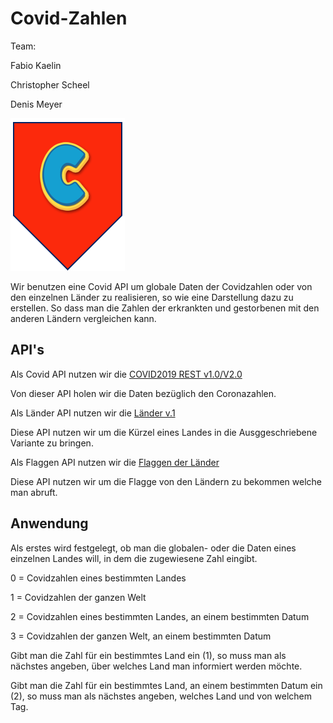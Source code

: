 # Covid-Zahlen

Team: </p>
Fabio Kaelin </p>
Christopher Scheel </p>
Denis Meyer

![Teamlogo](https://github.com/fchaelin/Covid-Zahlen/blob/main/Logo.png "Title")

Wir benutzen eine Covid API um globale Daten der Covidzahlen oder von den einzelnen Länder zu realisieren, so wie eine Darstellung dazu zu erstellen.
So dass man die Zahlen der erkrankten und gestorbenen mit den anderen Ländern vergleichen kann.

## API's

Als Covid API nutzen wir die [COVID2019 REST v1.0/V2.0](https://www.programmableweb.com/api/covid2019-rest-api-v10) </p>
Von dieser API holen wir die Daten bezüglich den Coronazahlen.

Als Länder API nutzen wir die [Länder v.1](https://api.first.org/v1/get-countries) </p>
Diese API nutzen wir um die Kürzel eines Landes in die Ausggeschriebene Variante zu bringen.

Als Flaggen API nutzen wir die [Flaggen der Länder](https://www.countryflags.io/) </p>
Diese API nutzen wir um die Flagge von den Ländern zu bekommen welche man abruft.


## Anwendung

Als erstes wird festgelegt, ob man die globalen- oder die Daten eines einzelnen Landes will, in dem die zugewiesene Zahl eingibt.


0 = Covidzahlen eines bestimmten Landes

1 = Covidzahlen der ganzen Welt

2 = Covidzahlen eines bestimmten Landes, an einem bestimmten Datum

3 = Covidzahlen der ganzen Welt, an einem bestimmten Datum


Gibt man die Zahl für ein bestimmtes Land ein (1), so muss man als nächstes angeben, über welches Land man informiert werden möchte.

Gibt man die Zahl für ein bestimmtes Land, an einem bestimmten Datum ein (2), so muss man als nächstes angeben, welches Land und von welchem Tag.
